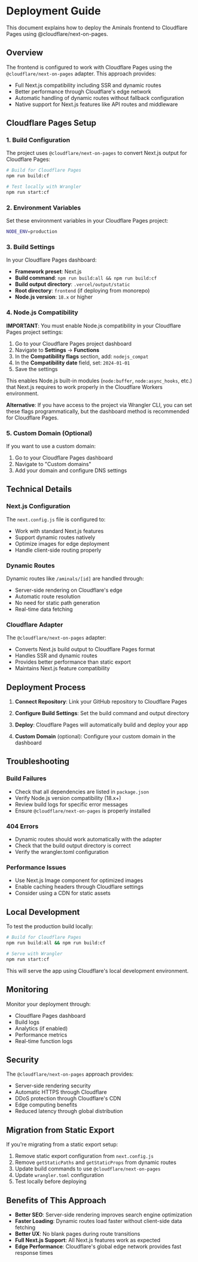 # Deployment Guide

This document explains how to deploy the Aminals frontend to Cloudflare Pages using @cloudflare/next-on-pages.

## Overview

The frontend is configured to work with Cloudflare Pages using the `@cloudflare/next-on-pages` adapter. This approach provides:
- Full Next.js compatibility including SSR and dynamic routes
- Better performance through Cloudflare's edge network
- Automatic handling of dynamic routes without fallback configuration
- Native support for Next.js features like API routes and middleware

## Cloudflare Pages Setup

### 1. Build Configuration

The project uses `@cloudflare/next-on-pages` to convert Next.js output for Cloudflare Pages:

```bash
# Build for Cloudflare Pages
npm run build:cf

# Test locally with Wrangler
npm run start:cf
```

### 2. Environment Variables

Set these environment variables in your Cloudflare Pages project:

```bash
NODE_ENV=production
```

### 3. Build Settings

In your Cloudflare Pages dashboard:

- **Framework preset**: Next.js
- **Build command**: `npm run build:all && npm run build:cf`
- **Build output directory**: `.vercel/output/static`
- **Root directory**: `frontend` (if deploying from monorepo)
- **Node.js version**: `18.x` or higher

### 4. Node.js Compatibility

**IMPORTANT**: You must enable Node.js compatibility in your Cloudflare Pages project settings:

1. Go to your Cloudflare Pages project dashboard
2. Navigate to **Settings** → **Functions**
3. In the **Compatibility flags** section, add: `nodejs_compat`
4. In the **Compatibility date** field, set: `2024-01-01`
5. Save the settings

This enables Node.js built-in modules (`node:buffer`, `node:async_hooks`, etc.) that Next.js requires to work properly in the Cloudflare Workers environment.

**Alternative**: If you have access to the project via Wrangler CLI, you can set these flags programmatically, but the dashboard method is recommended for Cloudflare Pages.

### 5. Custom Domain (Optional)

If you want to use a custom domain:

1. Go to your Cloudflare Pages dashboard
2. Navigate to "Custom domains"
3. Add your domain and configure DNS settings

## Technical Details

### Next.js Configuration

The `next.config.js` file is configured to:
- Work with standard Next.js features
- Support dynamic routes natively
- Optimize images for edge deployment
- Handle client-side routing properly

### Dynamic Routes

Dynamic routes like `/aminals/[id]` are handled through:
- Server-side rendering on Cloudflare's edge
- Automatic route resolution
- No need for static path generation
- Real-time data fetching

### Cloudflare Adapter

The `@cloudflare/next-on-pages` adapter:
- Converts Next.js build output to Cloudflare Pages format
- Handles SSR and dynamic routes
- Provides better performance than static export
- Maintains Next.js feature compatibility

## Deployment Process

1. **Connect Repository**: Link your GitHub repository to Cloudflare Pages

2. **Configure Build Settings**: Set the build command and output directory

3. **Deploy**: Cloudflare Pages will automatically build and deploy your app

4. **Custom Domain** (optional): Configure your custom domain in the dashboard

## Troubleshooting

### Build Failures

- Check that all dependencies are listed in `package.json`
- Verify Node.js version compatibility (18.x+)
- Review build logs for specific error messages
- Ensure `@cloudflare/next-on-pages` is properly installed

### 404 Errors

- Dynamic routes should work automatically with the adapter
- Check that the build output directory is correct
- Verify the wrangler.toml configuration

### Performance Issues

- Use Next.js Image component for optimized images
- Enable caching headers through Cloudflare settings
- Consider using a CDN for static assets

## Local Development

To test the production build locally:

```bash
# Build for Cloudflare Pages
npm run build:all && npm run build:cf

# Serve with Wrangler
npm run start:cf
```

This will serve the app using Cloudflare's local development environment.

## Monitoring

Monitor your deployment through:
- Cloudflare Pages dashboard
- Build logs
- Analytics (if enabled)
- Performance metrics
- Real-time function logs

## Security

The `@cloudflare/next-on-pages` approach provides:
- Server-side rendering security
- Automatic HTTPS through Cloudflare
- DDoS protection through Cloudflare's CDN
- Edge computing benefits
- Reduced latency through global distribution

## Migration from Static Export

If you're migrating from a static export setup:

1. Remove static export configuration from `next.config.js`
2. Remove `getStaticPaths` and `getStaticProps` from dynamic routes
3. Update build commands to use `@cloudflare/next-on-pages`
4. Update `wrangler.toml` configuration
5. Test locally before deploying

## Benefits of This Approach

- **Better SEO**: Server-side rendering improves search engine optimization
- **Faster Loading**: Dynamic routes load faster without client-side data fetching
- **Better UX**: No blank pages during route transitions
- **Full Next.js Support**: All Next.js features work as expected
- **Edge Performance**: Cloudflare's global edge network provides fast response times